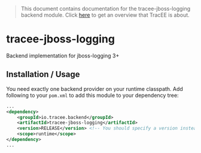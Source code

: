 > This document contains documentation for the tracee-jboss-logging backend module. Click [here](/README.md) to get an overview that TracEE is about.

# tracee-jboss-logging

Backend implementation for jboss-logging 3+

## Installation / Usage

You need exactly one backend provider on your runtime classpath. Add following to your `pom.xml` to add this module to your dependency tree:

```xml
...
<dependency>
	<groupId>io.tracee.backend</groupId>
    <artifactId>tracee-jboss-logging</artifactId>
    <version>RELEASE</version> <!-- You should specify a version instead -->
    <scope>runtime</scope>
</dependency>
...
```
